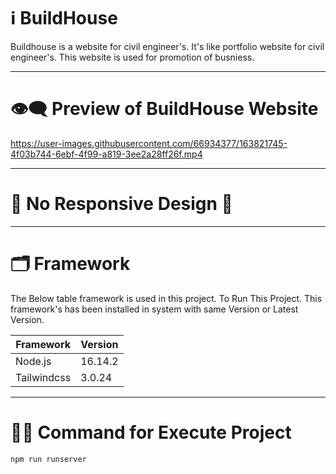 # ℹ️ BuildHouse

Buildhouse is a website for civil engineer's. It's like portfolio website for civil engineer's. This website is used for promotion of busniess.

---

# 👁️‍🗨️ Preview of BuildHouse Website

https://user-images.githubusercontent.com/66934377/163821745-4f03b744-6ebf-4f99-a819-3ee2a28ff26f.mp4

---

# 📱 No Responsive Design 🥲

---

# 🗂️ Framework 

The Below table framework is used in this project. To Run This Project. This framework's has been installed in system with same Version or Latest Version.

| Framework  | Version |
| ------------- | ------------- |
| Node.js  | 16.14.2  |
| Tailwindcss  | 3.0.24  |

---

# 👨‍💻 Command for Execute Project

```bash
npm run runserver
```


